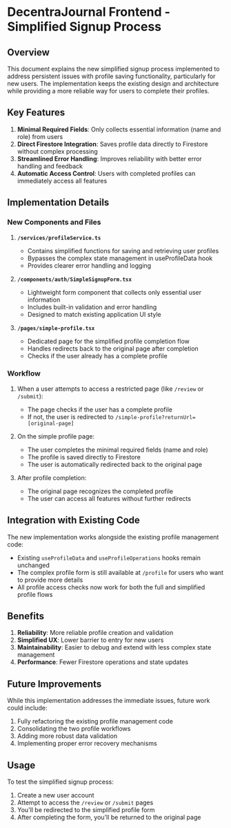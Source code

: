 # DecentraJournal Frontend - Simplified Signup Process

## Overview

This document explains the new simplified signup process implemented to address persistent issues with profile saving functionality, particularly for new users. The implementation keeps the existing design and architecture while providing a more reliable way for users to complete their profiles.

## Key Features

1. **Minimal Required Fields**: Only collects essential information (name and role) from users
2. **Direct Firestore Integration**: Saves profile data directly to Firestore without complex processing
3. **Streamlined Error Handling**: Improves reliability with better error handling and feedback
4. **Automatic Access Control**: Users with completed profiles can immediately access all features

## Implementation Details

### New Components and Files

1. **`/services/profileService.ts`**
   - Contains simplified functions for saving and retrieving user profiles
   - Bypasses the complex state management in useProfileData hook
   - Provides clearer error handling and logging

2. **`/components/auth/SimpleSignupForm.tsx`**
   - Lightweight form component that collects only essential user information
   - Includes built-in validation and error handling
   - Designed to match existing application UI style

3. **`/pages/simple-profile.tsx`**
   - Dedicated page for the simplified profile completion flow
   - Handles redirects back to the original page after completion
   - Checks if the user already has a complete profile

### Workflow

1. When a user attempts to access a restricted page (like `/review` or `/submit`):
   - The page checks if the user has a complete profile
   - If not, the user is redirected to `/simple-profile?returnUrl=[original-page]`

2. On the simple profile page:
   - The user completes the minimal required fields (name and role)
   - The profile is saved directly to Firestore
   - The user is automatically redirected back to the original page

3. After profile completion:
   - The original page recognizes the completed profile
   - The user can access all features without further redirects

## Integration with Existing Code

The new implementation works alongside the existing profile management code:

- Existing `useProfileData` and `useProfileOperations` hooks remain unchanged
- The complex profile form is still available at `/profile` for users who want to provide more details
- All profile access checks now work for both the full and simplified profile flows

## Benefits

1. **Reliability**: More reliable profile creation and validation
2. **Simplified UX**: Lower barrier to entry for new users
3. **Maintainability**: Easier to debug and extend with less complex state management
4. **Performance**: Fewer Firestore operations and state updates

## Future Improvements

While this implementation addresses the immediate issues, future work could include:

1. Fully refactoring the existing profile management code
2. Consolidating the two profile workflows
3. Adding more robust data validation
4. Implementing proper error recovery mechanisms

## Usage

To test the simplified signup process:

1. Create a new user account
2. Attempt to access the `/review` or `/submit` pages
3. You'll be redirected to the simplified profile form
4. After completing the form, you'll be returned to the original page

